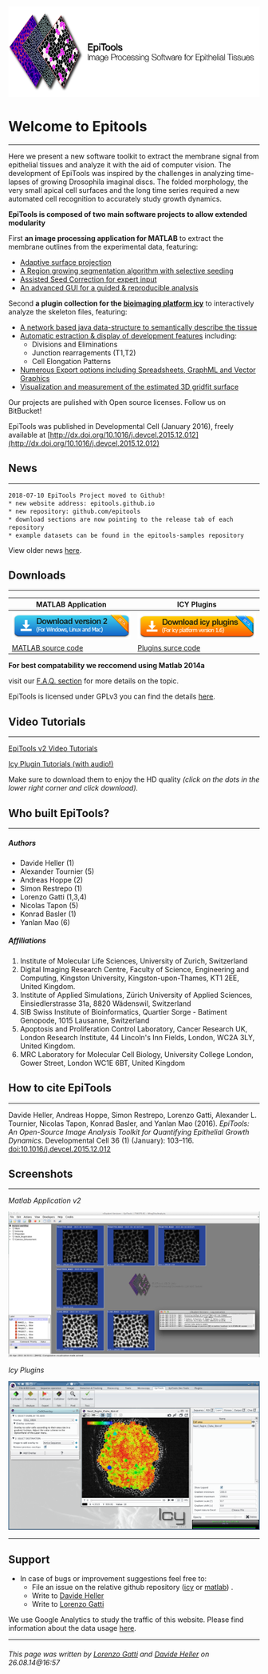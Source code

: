 ![EpiTools logo by Lorenzo Gatti](Images/logo.png)


# Welcome to Epitools
---

Here we present a new software toolkit to extract the membrane signal from epithelial tissues and analyze it with the aid of computer vision. The development of EpiTools was inspired by the challenges in analyzing time-lapses of growing Drosophila imaginal discs. The folded morphology, the very small apical cell surfaces and the long time series required a new automated cell recognition to accurately study growth dynamics.

**EpiTools is composed of two main software projects to allow extended modularity**

First **an image processing application for MATLAB** to extract the membrane outlines from the experimental data, featuring:

* [Adaptive surface projection](Analysis_Modules/00_projection)
* [A Region growing segmentation algorithm with selective seeding](Analysis_Modules/03_segmentation)
* [Assisted Seed Correction for expert input](Analysis_Modules/05_tracking)
* [An advanced GUI for a guided & reproducible analysis](Quick_Guide/01_CreateAnalysisFile)

Second **a plugin collection for the <a href="http://icy.bioimageanalysis.org" target="_blank">bioimaging platform icy</a>** to interactively analyze the skeleton files, featuring:

* [A network based java data-structure to semantically describe the tissue](Icy_Plugins/02_CellGraph)
* [Automatic estraction & display of development features](Icy_Plugins/01_CellOverlay) including:
	* Divisions and Eliminations
	* Junction rearragements (T1,T2)
	* Cell Elongation Patterns
* [Numerous Export options including Spreadsheets, GraphML and Vector Graphics](Icy_Plugins/03_CellExport)
* [Visualization and measurement of the estimated 3D gridfit surface](Icy_Plugins/05_CellSurface)

Our projects are pulished with Open source licenses. Follow us on BitBucket!

EpiTools was published in Developmental Cell (January 2016), freely available at [http://dx.doi.org/10.1016/j.devcel.2015.12.012](http://dx.doi.org/10.1016/j.devcel.2015.12.012)


## News
---
	
	2018-07-10 EpiTools Project moved to Github!
	* new website address: epitools.github.io
	* new repository: github.com/epitools
	* download sections are now pointing to the release tab of each repository
	* example datasets can be found in the epitools-samples repository

View older news [here](Support/Latest_News).

## Downloads
---


MATLAB Application | ICY Plugins        
---|---
<a href="https://github.com/epitools/epitools-matlab/releases"><img border="0" alt="Epitools for Matlab v2" src="Images/download_matlab_v2.png"></a> | <a href="https://github.com/epitools/epitools-icy/releases"><img border="0" alt="Epitools for Icy" src="Images/download_icy_plugins.png"></a> 
[MATLAB source code](https://github.com/epitools/epitools-matlab) | [Plugins surce code](https://github.com/epitools/epitools-icy) |

**For best compatability we reccomend using Matlab 2014a**

visit our [F.A.Q. section](Support/FAQ) for more details on the topic.


EpiTools is licensed under GPLv3 you can find the details [here](Support/Software_License).

## Video Tutorials
---

<a href="https://www.dropbox.com/sh/ufehjrpfbgohn3x/AAACP2IIabj1u-VqWK9KnQFla?dl=0" target="_blank">EpiTools v2 Video Tutorials</a> 

<a href="https://www.dropbox.com/sh/q99vbi39ag8cwgw/AAC8W4gkb_e-T0BtCxPOXc8ga?dl=0" target="_blank">Icy Plugin Tutorials (with audio!)</a>

Make sure to download them to enjoy the HD quality 
*(click on the dots in the lower right corner and click download).*

## Who built EpiTools? 
---

##### Authors

* Davide Heller (1)
* Alexander Tournier (5)
* Andreas Hoppe (2)
* Simon Restrepo (1)
* Lorenzo Gatti (1,3,4)
* Nicolas Tapon (5)
* Konrad Basler (1)
* Yanlan Mao (6)

##### Affiliations

1. Institute of Molecular Life Sciences, University of Zurich, Switzerland
2. Digital Imaging Research Centre, Faculty of Science, Engineering and Computing, Kingston University, Kingston-upon-Thames, KT1 2EE, United Kingdom.
3. Institute of Applied Simulations, Zürich University of Applied Sciences, Einsiedlerstrasse 31a, 8820 Wädenswil, Switzerland
4. SIB Swiss Institute of Bioinformatics, Quartier Sorge - Batiment Genopode, 1015 Lausanne, Switzerland
5. Apoptosis and Proliferation Control Laboratory, Cancer Research UK, London Research Institute, 44 Lincoln's Inn Fields, London, WC2A 3LY, United Kingdom. 
6. MRC Laboratory for Molecular Cell Biology, University College London, Gower Street, London WC1E 6BT, United Kingdom

## How to cite EpiTools
---

Davide Heller, Andreas Hoppe, Simon Restrepo, Lorenzo Gatti, Alexander L. Tournier, Nicolas Tapon, Konrad Basler, and Yanlan Mao (2016). *EpiTools: An Open-Source Image Analysis Toolkit for Quantifying Epithelial Growth Dynamics*. Developmental Cell 36 (1) (January): 103–116. [doi:10.1016/j.devcel.2015.12.012](http://dx.doi.org/10.1016/j.devcel.2015.12.012)

	
## Screenshots
---

_Matlab Application v2_

![Matlab Stable V2](Images/interface_v2.png)

_Icy Plugins_

![Icy Plugins V1](Images/interface_icy.png)

---------------------------------------
## Support

* In case of bugs or improvement suggestions feel free to:
    * File an issue on the relative github repository ([icy](https://github.com/epitools/epitools-icy/issues) or [matlab](https://github.com/epitools/epitools-matlab/issues)) .
    * Write to [Davide Heller](mailto:davide.heller@imls.uzh.ch?Subject=EpiTools)
    * Write to [Lorenzo Gatti](mailto:lorenzo.gatti@uzh.ch?Subject=EpiTools)

We use Google Analytics to study the traffic of this website. Please find information about the data usage [here](http://www.google.com/policies/privacy/partners/).

---------------------------------------
###### This page was written by [Lorenzo Gatti](mailto:lorenzo.gatti.89@gmail.com) and [Davide Heller](mailto:davide.heller@imls.uzh.ch) on 26.08.14@16:57

<!-- This contains the hidden content for inline calls -->

<script>
(function(i,s,o,g,r,a,m){i['GoogleAnalyticsObject']=r;i[r]=i[r]||function(){
(i[r].q=i[r].q||[]).push(arguments)},i[r].l=1*new Date();a=s.createElement(o),
m=s.getElementsByTagName(o)[0];a.async=1;a.src=g;m.parentNode.insertBefore(a,m)
})(window,document,'script','//www.google-analytics.com/analytics.js','ga');

ga('create', 'UA-55332946-1', 'auto');
ga('send', 'pageview');
</script>
